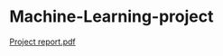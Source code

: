 # Machine-Learning-project

[Project report.pdf](https://github.com/Kumoichi/Machine-Learning-project/files/10494851/Project.report.pdf)
